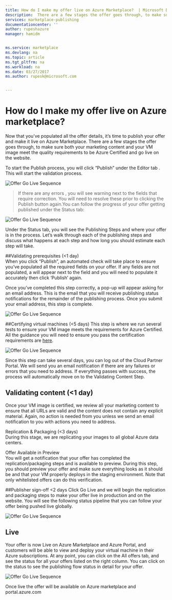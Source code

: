 ```yaml
---
title: How do I make my offer live on Azure Marketplace?  | Microsoft Docs
description:  There are a few stages the offer goes through, to make sure both your marketing content and your VM image meet the quality requirements to be Azure Certified and go live on the website.
services: marketplace-publishing
documentationcenter: ''
author: rupeshazure
manager: hamidm


ms.service: marketplace
ms.devlang: na
ms.topic: article
ms.tgt_pltfrm: na
ms.workload: na
ms.date: 03/27/2017
ms.author: rupesk@microsoft.com


---
```



# How do I make my offer live on Azure marketplace?

Now that you’ve populated all the offer details, it’s time to publish your offer and make it live on Azure Marketplace.  There are a few stages the offer goes through, to make sure both your marketing content and your VM image meet the quality requirements to be Azure Certified and go live on the website. 

To start the Publish process, you will click “Publish” under the Editor tab  . This will start the validation process.


![Offer Go Live Sequence](./media/Cloud-partner-portal-how-to-offer-go-live-Azure-Marketplace/image1.png)

>If there are any errors , you will see  warning  next to the fields that require correction. You will need to resolve these prior to clicking the Publish button again.You can follow the progress of your offer getting published under the Status tab:


![Offer Go Live Sequence](./media/Cloud-partner-portal-how-to-offer-go-live-Azure-Marketplace/image2.png)

Under the Status tab, you will see the Publishing Steps and where your offer is in the process. Let’s walk through each of the publishing steps and discuss what happens at each step and how long you should estimate each step will take. 

##Validating prerequisites (<1 day) 	
When you click “Publish”, an automated check will take place to ensure you’ve populated all the required fields on your offer. If any fields are not populated, a     will appear next to the field and you will need to populate it accurately then click ‘Publish’ again.  

Once you’ve completed this step correctly, a pop-up will appear asking for an email address. This is the email that you will receive publishing status notifications for the remainder of the publishing process. Once you submit your email address, this step is complete.


![Offer Go Live Sequence](./media/Cloud-partner-portal-how-to-offer-go-live-Azure-Marketplace/image3.png)


##Certifying virtual machines (<5 days)
This step is where we run several tests to ensure your VM image meets the requirements for Azure Certified. All the guidance you will need to ensure you pass the certification requirements are [here](https://docs.microsoft.com/azure/marketplace-publishing/marketplace-publishing-vm-image-creation-prerequisites).

![Offer Go Live Sequence](./media/Cloud-partner-portal-how-to-offer-go-live-Azure-Marketplace/image4.png)

Since this step can take several days, you can log out of the Cloud Partner Portal. We will send you an email notification if there are any failures or errors that you need to address. If everything passes with success, the process will automatically move on to the Validating Content Step. 


## Validating content (<1 day)
Once your VM image is certified, we review all your marketing content to ensure that all URLs are valid and the content does not contain any explicit material. Again, no action is needed from you unless we send an email notification to you with actions you need to address.

Replication & Packaging (<3 days)	
During this stage, we are replicating your images to all global Azure data centers. 

Offer Available in Preview	
You will get a notification that your offer has completed the replication/packaging steps and is available to preview. During this step, you should preview your offer and make sure everything looks as it should be and that your VM properly deploys in the staging  environment. Note that only whitelisted offers  can do this verification. 

##Publisher sign-off
<2 days	Click Go Live and we will begin the replication and packaging steps to make your offer live in production and on the website. You will see the following status pipeline that you can follow your offer being pushed live globally. 

![Offer Go Live Sequence](./media/Cloud-partner-portal-how-to-offer-go-live-Azure-Marketplace/image5.png)


## Live		
Your offer is now Live on Azure Marketplace and Azure Portal, and customers will be able to view and deploy your virtual machine in their Azure subscriptions.
At any point, you can click on the All offers tab, and see the status for all your offers listed on the right column. You can click on the status to see the publishing flow status in detail for your offer.

![Offer Go Live Sequence](./media/Cloud-partner-portal-how-to-offer-go-live-Azure-Marketplace/image6.png)

Once live the offer will be available on Azure marketplace and portal.azure.com











